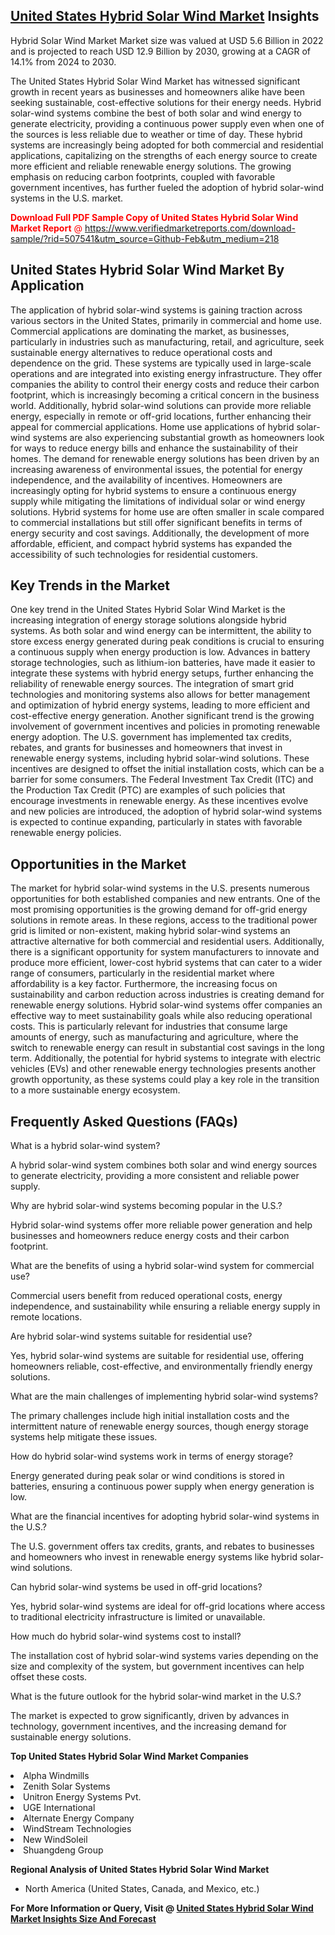 <h2><a href="https://www.verifiedmarketreports.com/download-sample/?rid=507541&amp;utm_source=Github-Feb&amp;utm_medium=218" target="_blank">United States Hybrid Solar Wind Market</a> Insights</h2><p>Hybrid Solar Wind Market Market size was valued at USD 5.6 Billion in 2022 and is projected to reach USD 12.9 Billion by 2030, growing at a CAGR of 14.1% from 2024 to 2030.</p><p> <p>The United States Hybrid Solar Wind Market has witnessed significant growth in recent years as businesses and homeowners alike have been seeking sustainable, cost-effective solutions for their energy needs. Hybrid solar-wind systems combine the best of both solar and wind energy to generate electricity, providing a continuous power supply even when one of the sources is less reliable due to weather or time of day. These hybrid systems are increasingly being adopted for both commercial and residential applications, capitalizing on the strengths of each energy source to create more efficient and reliable renewable energy solutions. The growing emphasis on reducing carbon footprints, coupled with favorable government incentives, has further fueled the adoption of hybrid solar-wind systems in the U.S. market. <p><span class=""><span style="color: #ff0000;"><strong>Download Full PDF Sample Copy of United States Hybrid Solar Wind Market Report</strong> @ </span><a href="https://www.verifiedmarketreports.com/download-sample/?rid=507541&amp;utm_source=Github-Feb&amp;utm_medium=218" target="_blank">https://www.verifiedmarketreports.com/download-sample/?rid=507541&amp;utm_source=Github-Feb&amp;utm_medium=218</a></span></p></p> <h2>United States Hybrid Solar Wind Market By Application</h2> <p>The application of hybrid solar-wind systems is gaining traction across various sectors in the United States, primarily in commercial and home use. Commercial applications are dominating the market, as businesses, particularly in industries such as manufacturing, retail, and agriculture, seek sustainable energy alternatives to reduce operational costs and dependence on the grid. These systems are typically used in large-scale operations and are integrated into existing energy infrastructure. They offer companies the ability to control their energy costs and reduce their carbon footprint, which is increasingly becoming a critical concern in the business world. Additionally, hybrid solar-wind solutions can provide more reliable energy, especially in remote or off-grid locations, further enhancing their appeal for commercial applications. Home use applications of hybrid solar-wind systems are also experiencing substantial growth as homeowners look for ways to reduce energy bills and enhance the sustainability of their homes. The demand for renewable energy solutions has been driven by an increasing awareness of environmental issues, the potential for energy independence, and the availability of incentives. Homeowners are increasingly opting for hybrid systems to ensure a continuous energy supply while mitigating the limitations of individual solar or wind energy solutions. Hybrid systems for home use are often smaller in scale compared to commercial installations but still offer significant benefits in terms of energy security and cost savings. Additionally, the development of more affordable, efficient, and compact hybrid systems has expanded the accessibility of such technologies for residential customers. <h2>Key Trends in the Market</h2> <p>One key trend in the United States Hybrid Solar Wind Market is the increasing integration of energy storage solutions alongside hybrid systems. As both solar and wind energy can be intermittent, the ability to store excess energy generated during peak conditions is crucial to ensuring a continuous supply when energy production is low. Advances in battery storage technologies, such as lithium-ion batteries, have made it easier to integrate these systems with hybrid energy setups, further enhancing the reliability of renewable energy sources. The integration of smart grid technologies and monitoring systems also allows for better management and optimization of hybrid energy systems, leading to more efficient and cost-effective energy generation. Another significant trend is the growing involvement of government incentives and policies in promoting renewable energy adoption. The U.S. government has implemented tax credits, rebates, and grants for businesses and homeowners that invest in renewable energy systems, including hybrid solar-wind solutions. These incentives are designed to offset the initial installation costs, which can be a barrier for some consumers. The Federal Investment Tax Credit (ITC) and the Production Tax Credit (PTC) are examples of such policies that encourage investments in renewable energy. As these incentives evolve and new policies are introduced, the adoption of hybrid solar-wind systems is expected to continue expanding, particularly in states with favorable renewable energy policies. <h2>Opportunities in the Market</h2> <p>The market for hybrid solar-wind systems in the U.S. presents numerous opportunities for both established companies and new entrants. One of the most promising opportunities is the growing demand for off-grid energy solutions in remote areas. In these regions, access to the traditional power grid is limited or non-existent, making hybrid solar-wind systems an attractive alternative for both commercial and residential users. Additionally, there is a significant opportunity for system manufacturers to innovate and produce more efficient, lower-cost hybrid systems that can cater to a wider range of consumers, particularly in the residential market where affordability is a key factor. Furthermore, the increasing focus on sustainability and carbon reduction across industries is creating demand for renewable energy solutions. Hybrid solar-wind systems offer companies an effective way to meet sustainability goals while also reducing operational costs. This is particularly relevant for industries that consume large amounts of energy, such as manufacturing and agriculture, where the switch to renewable energy can result in substantial cost savings in the long term. Additionally, the potential for hybrid systems to integrate with electric vehicles (EVs) and other renewable energy technologies presents another growth opportunity, as these systems could play a key role in the transition to a more sustainable energy ecosystem. <h2>Frequently Asked Questions (FAQs)</h2> <p>What is a hybrid solar-wind system?</p> <p>A hybrid solar-wind system combines both solar and wind energy sources to generate electricity, providing a more consistent and reliable power supply.</p> <p>Why are hybrid solar-wind systems becoming popular in the U.S.?</p> <p>Hybrid solar-wind systems offer more reliable power generation and help businesses and homeowners reduce energy costs and their carbon footprint.</p> <p>What are the benefits of using a hybrid solar-wind system for commercial use?</p> <p>Commercial users benefit from reduced operational costs, energy independence, and sustainability while ensuring a reliable energy supply in remote locations.</p> <p>Are hybrid solar-wind systems suitable for residential use?</p> <p>Yes, hybrid solar-wind systems are suitable for residential use, offering homeowners reliable, cost-effective, and environmentally friendly energy solutions.</p> <p>What are the main challenges of implementing hybrid solar-wind systems?</p> <p>The primary challenges include high initial installation costs and the intermittent nature of renewable energy sources, though energy storage systems help mitigate these issues.</p> <p>How do hybrid solar-wind systems work in terms of energy storage?</p> <p>Energy generated during peak solar or wind conditions is stored in batteries, ensuring a continuous power supply when energy generation is low.</p> <p>What are the financial incentives for adopting hybrid solar-wind systems in the U.S.?</p> <p>The U.S. government offers tax credits, grants, and rebates to businesses and homeowners who invest in renewable energy systems like hybrid solar-wind solutions.</p> <p>Can hybrid solar-wind systems be used in off-grid locations?</p> <p>Yes, hybrid solar-wind systems are ideal for off-grid locations where access to traditional electricity infrastructure is limited or unavailable.</p> <p>How much do hybrid solar-wind systems cost to install?</p> <p>The installation cost of hybrid solar-wind systems varies depending on the size and complexity of the system, but government incentives can help offset these costs.</p> <p>What is the future outlook for the hybrid solar-wind market in the U.S.?</p> <p>The market is expected to grow significantly, driven by advances in technology, government incentives, and the increasing demand for sustainable energy solutions.</p> </p><p><strong>Top United States Hybrid Solar Wind Market Companies</strong></p><div data-test-id=""><p><li>Alpha Windmills</li><li> Zenith Solar Systems</li><li> Unitron Energy Systems Pvt.</li><li> UGE International</li><li> Alternate Energy Company</li><li> WindStream Technologies</li><li> New WindSoleil</li><li> Shuangdeng Group</li></p><div><strong>Regional Analysis of&nbsp;United States Hybrid Solar Wind Market</strong></div><ul><li dir="ltr"><p dir="ltr">North America&nbsp;(United States, Canada, and Mexico, etc.)</p></li></ul><p><strong>For More Information or Query, Visit @&nbsp;</strong><strong><a href="https://www.verifiedmarketreports.com/product/hybrid-solar-wind-market-size-and-forecast/?utm_source=Github-Feb&amp;utm_medium=218" target="_blank">United States Hybrid Solar Wind Market Insights Size And Forecast</a></strong></p></div>

